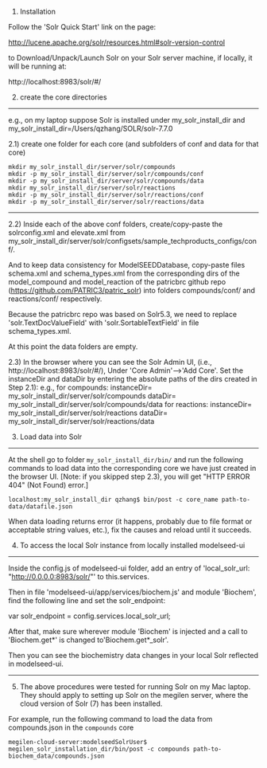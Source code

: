 1. Installation

Follow the 'Solr Quick Start' link on the page:

http://lucene.apache.org/solr/resources.html#solr-version-control

to Download/Unpack/Launch Solr on your Solr server machine, if locally, it will be running at:

http://localhost:8983/solr/#/

2. create the core directories
-------------------------------------------------------------------------
e.g., on my laptop suppose Solr is installed under my_solr_install_dir and
my_solr_install_dir=/Users/qzhang/SOLR/solr-7.7.0

2.1) create one folder for each core (and subfolders of conf and data for that core)

    mkdir my_solr_install_dir/server/solr/compounds
    mkdir -p my_solr_install_dir/server/solr/compounds/conf
    mkdir -p my_solr_install_dir/server/solr/compounds/data
    mkdir my_solr_install_dir/server/solr/reactions
    mkdir -p my_solr_install_dir/server/solr/reactions/conf
    mkdir -p my_solr_install_dir/server/solr/reactions/data

-------------------------------------------------------------------------

2.2) Inside each of the above conf folders, create/copy-paste the solrconfig.xml and elevate.xml from
    my_solr_install_dir/server/solr/configsets/sample_techproducts_configs/conf/.

And to keep data consistency for ModelSEEDDatabase, copy-paste files schema.xml and schema_types.xml
from the corresponding dirs of the model_compound and model_reaction of the patricbrc github repo
(https://github.com/PATRIC3/patric_solr) into folders compounds/conf/ and reactions/conf/ respectively.

Because the patricbrc repo was based on Solr5.3, we need to replace 'solr.TextDocValueField' with
'solr.SortableTextField' in file schema_types.xml.

At this point the data folders are empty.

2.3) In the browser where you can see the Solr Admin UI, (i.e., http://localhost:8983/solr/#/), 
Under 'Core Admin'-->'Add Core'. Set the instanceDir and dataDir by entering the absolute paths of the dirs created in Step 2.1):
e.g., for compounds:
        instanceDir= my_solr_install_dir/server/solr/compounds
        dataDir= my_solr_install_dir/server/solr/compounds/data
      for reactions:
        instanceDir= my_solr_install_dir/server/solr/reactions
        dataDir= my_solr_install_dir/server/solr/reactions/data

3. Load data into Solr
-------------------------------------------------------------------------
At the shell go to folder `my_solr_install_dir/bin/` and run the following commands to load data
into the corresponding core we have just created in the browser UI. [Note: if you skipped step 2.3),
you will get "HTTP ERROR 404" (Not Found) error.]

    localhost:my_solr_install_dir qzhang$ bin/post -c core_name path-to-data/datafile.json

When data loading returns error (it happens, probably due to file format or acceptable string values, etc.), 
fix the causes and reload until it succeeds.

4. To access the local Solr instance from locally installed modelseed-ui
-------------------------------------------------------------------------
Inside the config.js of modelseed-ui folder, add an entry of 'local_solr_url: "http://0.0.0.0:8983/solr/"' to this.services.

Then in file 'modelseed-ui/app/services/biochem.js' and module 'Biochem', find the following line and set the solr_endpoint:

var solr_endpoint = config.services.local_solr_url;

After that, make sure wherever module 'Biochem' is injected and a call to 'Biochem.get*' is changed to'Biochem.get*_solr'.

Then you can see the biochemistry data changes in your local Solr reflected in modelseed-ui.

-------------------------------------------------------------------------
5. The above procedures were tested for running Solr on my Mac laptop. They should apply to setting up Solr on the megilen server,
where the cloud version of Solr (7) has been installed.

For example, run the following command to load the data from compounds.json in the `compounds` core

    megilen-cloud-server:modelseedSolrUser$ megilen_solr_installation_dir/bin/post -c compounds path-to-biochem_data/compounds.json

